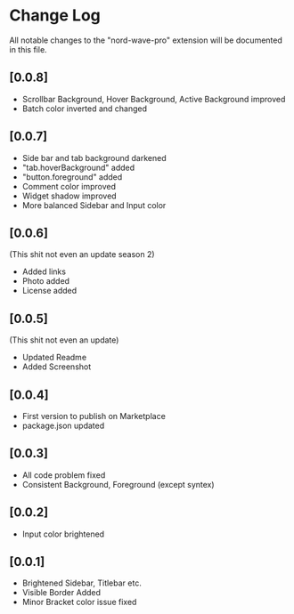 # Change Log

All notable changes to the "nord-wave-pro" extension will be documented in this file.

## [0.0.8]

- Scrollbar Background, Hover Background, Active Background improved
- Batch color inverted and changed

## [0.0.7]
- Side bar and tab background darkened
- "tab.hoverBackground" added
- "button.foreground" added
- Comment color improved
- Widget shadow improved
- More balanced Sidebar and Input color

## [0.0.6]

(This shit not even an update season 2)
- Added links
- Photo added
- License added

## [0.0.5]

(This shit not even an update)
- Updated Readme
- Added Screenshot

## [0.0.4]

- First version to publish on Marketplace
- package.json updated

## [0.0.3]

- All code problem fixed
- Consistent Background, Foreground (except syntex)

## [0.0.2]

- Input color brightened

## [0.0.1]

- Brightened Sidebar, Titlebar etc.
- Visible Border Added
- Minor Bracket color issue fixed
